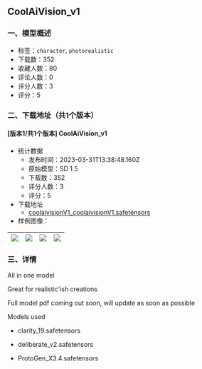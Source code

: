 ## CoolAiVision_v1
### 一、模型概述

- 标签：`character`, `photorealistic`
- 下载数：352
- 收藏人数：80
- 评论人数：0
- 评分人数：3
- 评分：5

### 二、下载地址（共1个版本）

#### [版本1/共1个版本] CoolAiVision_v1

- 统计数据
  - 发布时间：2023-03-31T13:38:48.160Z
  - 原始模型：SD 1.5
  - 下载数：352
  - 评分人数：3
  - 评分：5
- 下载地址
  - [coolaivisionV1_coolaivisionV1.safetensors](https://civitai.com/api/download/models/29722)
- 样例图像：

| <img src="https://image.civitai.com/xG1nkqKTMzGDvpLrqFT7WA/a51c4c34-77fb-492f-6a63-a2e37210a700/width=450/370303.jpeg" /> | <img src="https://image.civitai.com/xG1nkqKTMzGDvpLrqFT7WA/908ae929-9263-40df-da62-8c4b41e5fb00/width=450/370302.jpeg" /> | <img src="https://image.civitai.com/xG1nkqKTMzGDvpLrqFT7WA/11785c8a-9fb4-47da-967a-03f0c6fec400/width=450/336447.jpeg" /> | <img src="https://image.civitai.com/xG1nkqKTMzGDvpLrqFT7WA/bd189a41-cbc8-415f-24d0-86606d8f0300/width=450/336446.jpeg" /> |
| ---- | ---- | ---- | ---- |


### 三、详情
<p>All in one model</p><p>Great for realistic'ish creations</p><p>Full model pdf coming out soon, will update as soon as possible</p><p></p><p>Models used</p><ul><li><p>clarity_19.safetensors</p></li><li><p>deliberate_v2.safetensors</p></li><li><p>ProtoGen_X3.4.safetensors</p></li></ul>